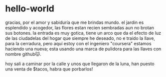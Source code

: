 # hello-world
gracias, por el amor y sabiduría que me brindas mundo.
el jardin es esplendido y acogedor, las flores estan recien sembradas aun no brotan sus botones. la entrada es muy gotica, tiene un arco que da el efecto de luz de las ciudadelas del hogar que siempre he deseado, no e traido la llave, para la cerradura, pero aquí estoy con el ingeniero "coursera" estamos haciendo una nueva; esta usando una marca de pulidora para las llaves con nombre github😽.

hoy sali a caminar por la calle y unos que llegaron de la luna, han puesto una venta de $tacos, habra que porbarlos!
